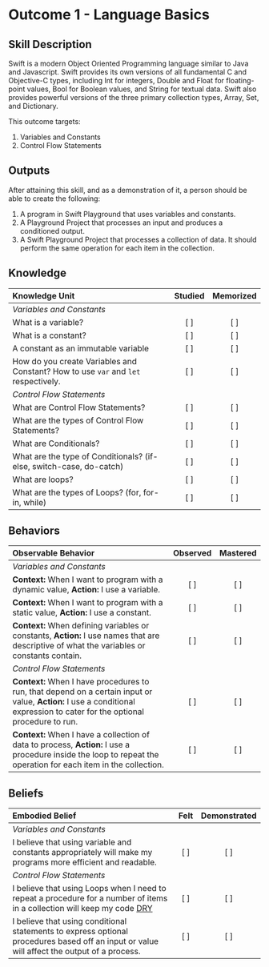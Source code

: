 # Outcome 1 - Language Basics

Skill Description
----------
Swift is a modern Object Oriented Programming language similar to Java and Javascript.
Swift provides its own versions of all fundamental C and Objective-C types, including Int for integers, Double and Float for floating-point values, Bool for Boolean values, and String for textual data. Swift also provides powerful versions of the three primary collection types, Array, Set, and Dictionary.

This outcome targets:
 1. Variables and Constants
 2. Control Flow Statements


Outputs
----------
After attaining this skill, and as a demonstration of it, a person should be able to create the following:

1. A program in Swift Playground that uses variables and constants.
2. A Playground Project that processes an input and produces a conditioned output.
3. A Swift Playground Project that processes a collection of data. It should perform the same operation for each item in the collection.


## Knowledge

| Knowledge Unit   |      Studied      | Memorized |
|:-------------|:------------------:|:--------:|
| _Variables and Constants_ |
| What is a variable? | [ ] | [ ] |
| What is a constant? | [ ] | [ ] |
| A constant as an immutable variable | [ ] | [ ] |
| How do you create Variables and Constant? How to use `var` and `let` respectively.| [ ] | [ ] |
| _Control Flow Statements_ |
| What are Control Flow Statements?| [ ] | [ ] |
| What are the types of Control Flow Statements? | [ ] | [ ] |
| What are Conditionals? | [ ] | [ ] |
| What are the type of Conditionals? (if-else, switch-case, do-catch) | [ ] | [ ] |
| What are loops? | [ ] | [ ] |
| What are the types of Loops? (for, for-in, while) | [ ] | [ ] |  


## Behaviors

| Observable Behavior   |      Observed      | Mastered |
|:-------------|:------------------:|:--------:|
| _Variables and Constants_ |
| **Context:** When I want to program with a dynamic value, **Action:** I use a variable. | [ ] | [ ] |
| **Context:** When I want to program with a static value, **Action:** I use a constant. | [ ] | [ ] |
| **Context:** When defining variables or constants, **Action:** I use names that are descriptive of what the variables or constants contain. | [ ] | [ ] |
| _Control Flow Statements_ |
| **Context:** When I have procedures to run, that depend on a certain input or value, **Action:** I use a conditional expression to cater for the optional procedure to run. | [ ] | [ ] |
| **Context:** When I have a collection of data to process, **Action:** I use a procedure inside the loop to repeat the operation for each item in the collection. | [ ] | [ ] |

## Beliefs

| Embodied Belief   |      Felt      | Demonstrated |
|:-------------|:------------------:|:--------:|
| _Variables and Constants_ |
| I believe that using variable and constants appropriately will make my programs more efficient and readable. | [ ] | [ ] |
| _Control Flow Statements_ |
| I believe that using Loops when I need to repeat a procedure for a number of items in a collection will keep my code [DRY](https://en.wikipedia.org/wiki/Don%27t_repeat_yourself) | [ ] | [ ] |
| I believe that using conditional statements to express optional procedures based off an input or value will affect the output of a process. | [ ] | [ ] |
